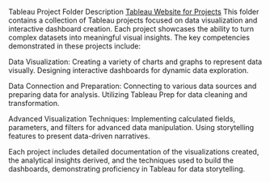 Tableau Project Folder Description [Tableau Website for Projects](https://public.tableau.com/app/profile/adam.shepherd6632/vizzes)
This folder contains a collection of Tableau projects focused on data visualization and interactive dashboard creation. Each project showcases the ability to turn complex datasets into meaningful visual insights. The key competencies demonstrated in these projects include:

Data Visualization:
Creating a variety of charts and graphs to represent data visually.
Designing interactive dashboards for dynamic data exploration.


Data Connection and Preparation:
Connecting to various data sources and preparing data for analysis.
Utilizing Tableau Prep for data cleaning and transformation.

Advanced Visualization Techniques:
Implementing calculated fields, parameters, and filters for advanced data manipulation.
Using storytelling features to present data-driven narratives.

Each project includes detailed documentation of the visualizations created, the analytical insights derived, and the techniques used to build the dashboards, demonstrating proficiency in Tableau for data storytelling.
